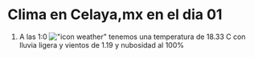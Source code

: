 # Clima en Celaya,mx en el dia 01

1. A las 1:0 !["icon weather"](http://openweathermap.org/img/w/10n.png) tenemos una temperatura de 18.33 C con lluvia ligera y  vientos de 1.19 y nubosidad al 100%
